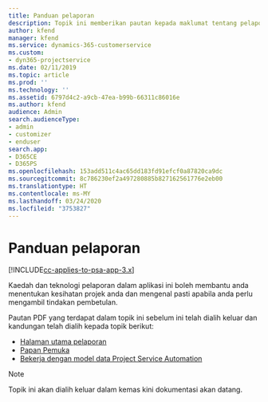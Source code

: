 ```yaml
---
title: Panduan pelaporan
description: Topik ini memberikan pautan kepada maklumat tentang pelaporan.
author: kfend
manager: kfend
ms.service: dynamics-365-customerservice
ms.custom:
- dyn365-projectservice
ms.date: 02/11/2019
ms.topic: article
ms.prod: ''
ms.technology: ''
ms.assetid: 6797d4c2-a9cb-47ea-b99b-66311c86016e
ms.author: kfend
audience: Admin
search.audienceType:
- admin
- customizer
- enduser
search.app:
- D365CE
- D365PS
ms.openlocfilehash: 153add511c4ac65dd183fd91efcf0a87820ca9dc
ms.sourcegitcommit: 8c786230ef2a497280885b827162561776e2eb00
ms.translationtype: HT
ms.contentlocale: ms-MY
ms.lasthandoff: 03/24/2020
ms.locfileid: "3753827"
---
```

# <a name="reporting-guide"></a>Panduan pelaporan

[!INCLUDE[cc-applies-to-psa-app-3.x](../../includes/cc-applies-to-psa-app-3x.md)]

Kaedah dan teknologi pelaporan dalam aplikasi ini boleh membantu anda menentukan kesihatan projek anda dan mengenal pasti apabila anda perlu mengambil tindakan pembetulan. 

Pautan PDF yang terdapat dalam topik ini sebelum ini telah dialih keluar dan kandungan telah dialih kepada topik berikut:

- [Halaman utama pelaporan](../reports-reporting-dynamics-365-project-service.md)
- [Papan Pemuka](../reports-dashboards.md)
- [Bekerja dengan model data Project Service Automation](../reports-working-project-service-data-model.md)

> [!NOTE]
> Topik ini akan dialih keluar dalam kemas kini dokumentasi akan datang. 
